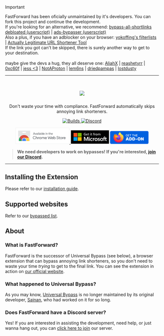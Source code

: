 > [!IMPORTANT]  
> FastForward has been oficially unmaintained by it's developers. You can fork this project and continue the development. <br>
> If you're looking for an alternative, we recommend: [bypass-all-shortlinks debloated (userscript)](https://codeberg.org/Amm0ni4/bypass-all-shortlinks-debloated) | [ads-bypasser (userscript)](https://adsbypasser.github.io) <br>
> Also a plus, if you have an adblocker on your browser: [yokoffing's filterlists](https://github.com/yokoffing/filterlists) | [Actually Legitimate URL Shortener Tool](https://github.com/DandelionSprout/adfilt/blob/master/LegitimateURLShortener.txt) <br>
> If the link you got can't be skipped, there is surely another way to get to your destination.<br> <br>
> maybe give the devs a hug, they all deserve one: [AliahX](https://github.com/AliahX) | [reashetyrr](https://github.com/reashetyrr) | [0xc60f](https://github.com/0xc60f) | [jess <3](https://github.com/undeadjess) | [NotAProton](https://github.com/NotAProton) | [lem6ns](https://github.com/lem6ns) | [driedpampas](https://github.com/driedpampas) | [lostdusty](https://github.com/lostdusty)

---

<div align="center">
<h1><img src="https://fastforward.team/img/branding.png" width="256"></h1>
<p> Don't waste your time with compliance. FastForward automatically skips annoying link shorteners. </p>

<a href="https://github.com/FastForwardTeam/FastForward/blob/main/.github/workflows/main.yml" target="_blank"> <img alt="Builds" src="https://img.shields.io/github/actions/workflow/status/fastforwardteam/fastforward/main.yml?branch=main&label=Builds&style=for-the-badge&logo=githubactions"> </a>
<a href="https://discord.gg/RSAf7b5njt" target="_blank"> <img alt="Discord" src="https://img.shields.io/discord/876622516607656006?label=Our%20Discord&logo=discord&style=for-the-badge"> </a>


<a href="https://chromewebstore.google.com/detail/fastforward/icallnadddjmdinamnolclfjanhfoafe"><img src="https://raw.githubusercontent.com/FastForwardTeam/Assets/main/ext/chrome.png" alt="Get FastForward on Chromium based browsers" width="177"> </a>
<a href="https://microsoftedge.microsoft.com/addons/detail/fastforward/ldcclmkclhomnpcnccgbgleikchbnecl"><img src="https://raw.githubusercontent.com/FastForwardTeam/Assets/main/ext/edge.png" alt="Get FastForward on Microsoft Edge" width="126px"></a>
<a href="https://addons.mozilla.org/firefox/addon/fastforwardteam/"><img src="https://raw.githubusercontent.com/FastForwardTeam/Assets/main/ext/firefox.png" alt="Get FastForward for Firefox" width="126px"></a> 
</div>

> **We need developers to work on bypasses! If you're interested, [join our Discord](https://discord.gg/RSAf7b5njt).**

____

## Installing the Extension
Please refer to our [installation guide](./docs/INSTALLING.md).

## Supported websites
Refer to our [bypassed list](./docs/Bypassed.md).

## About
### What is FastForward?
FastForward is the successor of Universal Bypass (see below), a browser extension that can bypass annoying link shorteners, so you don't need to waste your time _trying_ to get to the final link. You can see the extension in action on [our official website](https://fastforward.team/example-links).

### What happened to Universal Bypass?
As you may know, [Universal Bypass](https://github.com/Sainan/Universal-Bypass) is no longer maintained by its original developer, [Sainan](https://github.com/Sainan), who had worked on it for so long. 

### Does FastForward have a Discord server?
Yes! If you are interested in assisting the development, need help, or just wanna hang out, you can [click here to join](https://discord.gg/RSAf7b5njt) our server.
